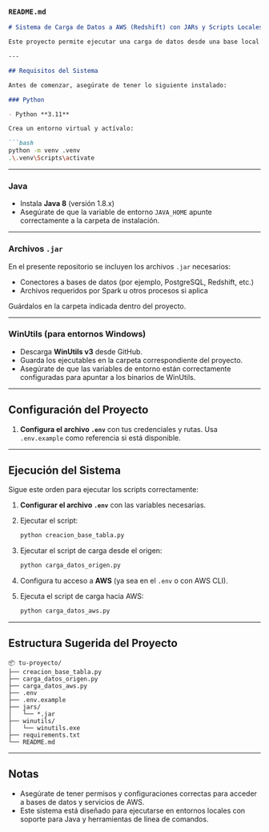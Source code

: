 ###  `README.md`

````markdown
# Sistema de Carga de Datos a AWS (Redshift) con JARs y Scripts Locales

Este proyecto permite ejecutar una carga de datos desde una base local hasta AWS Redshift, utilizando scripts Python, conectores `.jar`, y herramientas como Java y WinUtils para entornos Windows.

---

## Requisitos del Sistema

Antes de comenzar, asegúrate de tener lo siguiente instalado:

### Python

- Python **3.11**

Crea un entorno virtual y actívalo:

```bash
python -m venv .venv
.\.venv\Scripts\activate
````

---

### Java

* Instala **Java 8** (versión 1.8.x)
* Asegúrate de que la variable de entorno `JAVA_HOME` apunte correctamente a la carpeta de instalación.

---

### Archivos `.jar`

En el presente repositorio se incluyen los archivos `.jar` necesarios:

* Conectores a bases de datos (por ejemplo, PostgreSQL, Redshift, etc.)
* Archivos requeridos por Spark u otros procesos si aplica

Guárdalos en la carpeta indicada dentro del proyecto.

---

### WinUtils (para entornos Windows)

* Descarga **WinUtils v3** desde GitHub.
* Guarda los ejecutables en la carpeta correspondiente del proyecto.
* Asegúrate de que las variables de entorno están correctamente configuradas para apuntar a los binarios de WinUtils.

---

## Configuración del Proyecto

1. **Configura el archivo `.env`** con tus credenciales y rutas. Usa `.env.example` como referencia si está disponible.

---

##  Ejecución del Sistema

Sigue este orden para ejecutar los scripts correctamente:

1. **Configurar el archivo `.env`** con las variables necesarias.
2. Ejecutar el script:

   ```bash
   python creacion_base_tabla.py
   ```
3. Ejecutar el script de carga desde el origen:

   ```bash
   python carga_datos_origen.py
   ```
4. Configura tu acceso a **AWS** (ya sea en el `.env` o con AWS CLI).
5. Ejecuta el script de carga hacia AWS:

   ```bash
   python carga_datos_aws.py
   ```

---

## Estructura Sugerida del Proyecto

```
📦 tu-proyecto/
├── creacion_base_tabla.py
├── carga_datos_origen.py
├── carga_datos_aws.py
├── .env
├── .env.example
├── jars/
│   └── *.jar
├── winutils/
│   └── winutils.exe
├── requirements.txt
└── README.md
```

---

## Notas

* Asegúrate de tener permisos y configuraciones correctas para acceder a bases de datos y servicios de AWS.
* Este sistema está diseñado para ejecutarse en entornos locales con soporte para Java y herramientas de línea de comandos.

